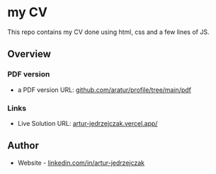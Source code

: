 # my CV

This repo contains my CV done using html, css and a few lines of JS.

## Overview

### PDF version

- a PDF version URL: [github.com/aratur/profile/tree/main/pdf](https://github.com/aratur/profile/tree/main/pdf)

### Links

- Live Solution URL: [artur-jedrzejczak.vercel.app/](https://artur-jedrzejczak.vercel.app/)

## Author

- Website - [linkedin.com/in/artur-jedrzejczak](https://www.linkedin.com/in/artur-jedrzejczak/)
